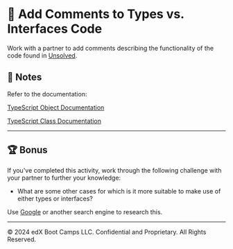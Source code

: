 # 📐 Add Comments to Types vs. Interfaces Code

Work with a partner to add comments describing the functionality of the code found in [Unsolved](./Unsolved/app.ts).

## 📝 Notes

Refer to the documentation:

[TypeScript Object Documentation](https://www.typescriptlang.org/docs/handbook/2/objects.html)

[TypeScript Class Documentation](https://www.typescriptlang.org/docs/handbook/2/classes.html)

---

## 🏆 Bonus

If you've completed this activity, work through the following challenge with your partner to further your knowledge:

* What are some other cases for which is it more suitable to make use of either types or interfaces?

Use [Google](https://www.google.com) or another search engine to research this.

---

© 2024 edX Boot Camps LLC. Confidential and Proprietary. All Rights Reserved.
